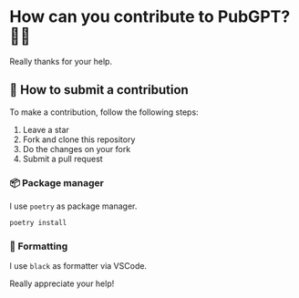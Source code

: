 # How can you contribute to PubGPT? 💉📄

Really thanks for your help.

## 🤝 How to submit a contribution

To make a contribution, follow the following steps:

1. Leave a star
2. Fork and clone this repository
3. Do the changes on your fork
4. Submit a pull request

### 📦 Package manager

I  use `poetry` as package manager.

```bash
poetry install
```

### 🧹 Formatting

I use `black` as formatter via VSCode.

Really appreciate your help!
